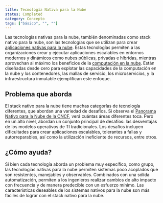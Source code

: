```yaml
---
title: Tecnología Nativa para la Nube
status: Completed
category: Concepto
tags: ["básico", "", ""]
---
```


Las tecnologías nativas para la nube, también denominadas como stack nativo para la nube,
son las tecnologías que se utilizan para crear [aplicaciones nativas para la nube](/es/cloud-native-apps/).
Estas tecnologías permiten a las organizaciones crear y ejecutar aplicaciones escalables en entornos modernos y dinámicos
como nubes públicas, privadas e híbridas,
mientras aprovechan al máximo los beneficios de la [computación en la nube](/es/cloud-computing/).
Están diseñadas desde cero para explotar las capacidades de la computación en la nube y los contenedores, las mallas de servicio, los microservicios,
y la infraestructura inmutable ejemplifican este enfoque.

## Problema que aborda

El stack nativo para la nube tiene muchas categorías de tecnología diferentes, que abordan una variedad de desafíos.
Si observa el [Panorama Nativo para la Nube de la CNCF](https://landscape.cncf.io/),
verá cuántas áreas diferentes toca.
Pero en un alto nivel, abordan un conjunto principal de desafíos:
las desventajas de los modelos operativos de TI tradicionales.
Los desafíos incluyen dificultades para crear aplicaciones escalables, tolerantes a fallas y autorreparables,
así como la utilización ineficiente de recursos, entre otros.

## ¿Cómo ayuda?

Si bien cada tecnología aborda un problema muy específico,
como grupo, las tecnologías nativas para la nube permiten sistemas poco acoplados que son resistentes, manejables y observables.
Combinados con una sólida automatización, permiten a los ingenieros realizar cambios de alto impacto con frecuencia y de manera predecible con un esfuerzo mínimo.
Las características deseables de los sistemas nativos para la nube son más fáciles de lograr con el stack nativo para la nube.
